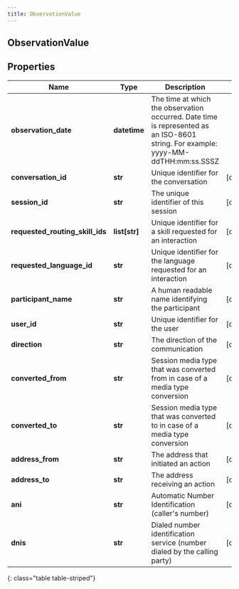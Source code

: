 ```yaml
---
title: ObservationValue
---
```

## ObservationValue

## Properties

|Name | Type | Description | Notes|
|------------ | ------------- | ------------- | -------------|
| **observation_date** | **datetime** | The time at which the observation occurred. Date time is represented as an ISO-8601 string. For example: yyyy-MM-ddTHH:mm:ss.SSSZ | |
| **conversation_id** | **str** | Unique identifier for the conversation | [optional] |
| **session_id** | **str** | The unique identifier of this session | [optional] |
| **requested_routing_skill_ids** | **list[str]** | Unique identifier for a skill requested for an interaction | [optional] |
| **requested_language_id** | **str** | Unique identifier for the language requested for an interaction | [optional] |
| **participant_name** | **str** | A human readable name identifying the participant | [optional] |
| **user_id** | **str** | Unique identifier for the user | [optional] |
| **direction** | **str** | The direction of the communication | [optional] |
| **converted_from** | **str** | Session media type that was converted from in case of a media type conversion | [optional] |
| **converted_to** | **str** | Session media type that was converted to in case of a media type conversion | [optional] |
| **address_from** | **str** | The address that initiated an action | [optional] |
| **address_to** | **str** | The address receiving an action | [optional] |
| **ani** | **str** | Automatic Number Identification (caller&#39;s number) | [optional] |
| **dnis** | **str** | Dialed number identification service (number dialed by the calling party) | [optional] |
{: class="table table-striped"}


